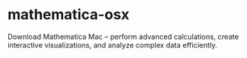 # mathematica-osx
Download Mathematica Mac – perform advanced calculations, create interactive visualizations, and analyze complex data efficiently.  
